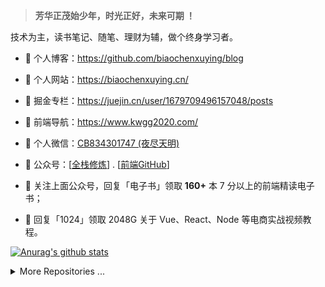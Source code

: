<!-- ![夜尽天明](https://upload-images.jianshu.io/upload_images/12890819-6e2289f29c0d3b39.png?imageMogr2/auto-orient/strip%7CimageView2/2/w/1240)  -->

> **芳华正茂始少年，时光正好，未来可期 ！**

技术为主，读书笔记、随笔、理财为辅，做个终身学习者。


- 🍓 个人博客：https://github.com/biaochenxuying/blog

- 🍓 个人网站：https://biaochenxuying.cn/

- 🍓 掘金专栏：https://juejin.cn/user/1679709496157048/posts

- 🍓 前端导航：https://www.kwgg2020.com/

- 🍉 个人微信：[CB834301747 (夜尽天明)](./images/CB834301747.jpeg)

- 🍉 公众号：[[全栈修炼](https://github.com/biaochenxuying/blog/blob/master/%E5%85%A8%E6%A0%88%E4%BF%AE%E7%82%BC.png)] . [[前端GitHub](https://github.com/FrontEndGitHub/FrontEndGitHub/blob/main/images/FrontEndGitHub.png)]

- 🍓 关注上面公众号，回复「电子书」领取 **160+** 本 7 分以上的前端精读电子书；

- 🍓 回复「1024」领取 2048G 关于 Vue、React、Node 等电商实战视频教程。

<!-- | 微信: **CB834301747** | 公众号: **前端GitHub**  | 公众号: **全栈修炼**  |
| :------: |  :------: | :------: |
| <div align="center" style="margin-top: 20px;"> ![CB834301747](./images/CB834301747.jpeg) </div> | <div align="center"> ![FrontEndGitHub](./images/FrontEndGitHub.png) </div> | <div align="center"> ![FrontEndGitHub](./images/QuanZhanXiuLian.png) </div> | -->

  
[![Anurag's github stats](https://github-readme-stats.vercel.app/api?username=biaochenxuying&show_icons=true&show_owner=true&count_private=true)](https://github.com/anuraghazra/github-readme-stats)

<!-- 
PS： 欢迎大家关注我的公众号～
![全栈修炼-公众号](https://upload-images.jianshu.io/upload_images/12890819-4a67d58c86d6048a.png?imageMogr2/auto-orient/strip%7CimageView2/2/w/1240)
 -->


<details>
<summary>More Repositories ...</summary>

<a href="https://github.com/biaochenxuying/blog-react-admin">
  <img alt="biaochenxuying" src="https://github-readme-stats.vercel.app/api/pin/?username=biaochenxuying&repo=blog-react-admin&show_owner=true" />
</a>
<a href="https://github.com/biaochenxuying/blog-node">
  <img alt="biaochenxuying" src="https://github-readme-stats.vercel.app/api/pin/?username=biaochenxuying&repo=blog-node&show_owner=true" />
</a>
<a href="https://github.com/biaochenxuying/route">
  <img alt="biaochenxuying" src="https://github-readme-stats.vercel.app/api/pin/?username=biaochenxuying&repo=route&show_owner=true" />
</a>
<a href="https://github.com/biaochenxuying/progress">
  <img alt="biaochenxuying" src="https://github-readme-stats.vercel.app/api/pin/?username=biaochenxuying&repo=progress&show_owner=true" />
</a>
<a href="https://github.com/biaochenxuying/split">
  <img alt="biaochenxuying" src="https://github-readme-stats.vercel.app/api/pin/?username=biaochenxuying&repo=split&show_owner=true" />
</a>
</details>
